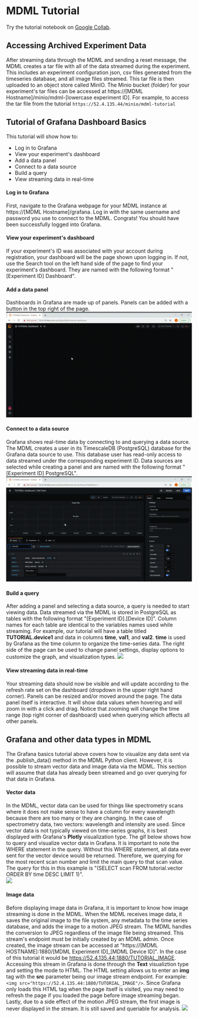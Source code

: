 # MDML Tutorial
Try the tutorial notebook on [Google Collab](https://colab.research.google.com/github/anl-mdml/examples/blob/main/intro.ipynb).

## Accessing Archived Experiment Data
After streaming data through the MDML and sending a reset message, the MDML creates a tar file with all of the data streamed during the experiment. This includes an experiment configuration json, csv files generated from the timeseries database, and all image files streamed. This tar file is then uploaded to an object store called MinIO. The Minio bucket (folder) for your experiment's tar files can be accessed at https://[MDML Hostname]/minio/mdml-[lowercase experiment ID]. For example, to access the tar file from the tutorial `https://52.4.135.44/minio/mdml-tutorial`

## Tutorial of Grafana Dashboard Basics

This tutorial will show how to:
* Log in to Grafana
* View your experiment's dashboard
* Add a data panel
* Connect to a data source
* Build a query
* View streaming data in real-time

#### Log in to Grafana
First, navigate to the Grafana webpage for your MDML instance at https://[MDML Hostname]/grafana. Log in with the same username and password you use to connect to the MDML. Congrats! You should have been successfully logged into Grafana.

#### View your experiment's dashboard
If your experiment's ID was associated with your account during registration, your dashboard will be the page shown upon logging in. If not, use the Search tool on the left hand side of the page to find your experiment's dashboard. They are named with the following format "[Experiment ID] Dashboard".

#### Add a data panel
Dashboards in Grafana are made up of panels. Panels can be added with a button in the top right of the page.
![](gifs/grafana_add_panel.gif)

#### Connect to a data source
Grafana shows real-time data by connecting to and querying a data source. The MDML creates a user in its TimescaleDB (PostgreSQL) database for the Grafana data source to use. This database user has read-only access to data streamed under the corresponding experiment ID. Data sources are selected while creating a panel and are named with the following format "[Experiment ID] PostgreSQL".
![](gifs/grafana_data_source.gif)

#### Build a query
After adding a panel and selecting a data source, a query is needed to start viewing data. Data streamed via the MDML is stored in PostgreSQL as tables with the following format "[Experiment ID].[Device ID]". Column names for each table are identical to the variables names used while streaming. For example, our tutorial will have a table titled __TUTORIAL.device1__ and data in columns __time__, __val1__, and __val2__. __time__ is used by Grafana as the time column to organize the time-series data. The right side of the page can be used to change panel settings, display options to customize the graph, and visualization types.
![](gifs/grafana_query.gif)

#### View streaming data in real-time
Your streaming data should now be visible and will update according to the refresh rate set on the dashboard (dropdown in the upper right hand corner). Panels can be resized and/or moved around the page. The data panel itself is interactive. It will show data values when hovering and will zoom in with a click and drag. Notice that zooming will change the time range (top right corner of dashboard) used when querying which affects all other panels.

## Grafana and other data types in MDML
The Grafana basics tutorial above covers how to visualize any data sent via the .publish_data() method in the MDML Python client. However, it is possible to stream vector data and image data via the MDML. This section will assume that data has already been streamed and go over querying for that data in Grafana.

#### Vector data
In the MDML, vector data can be used for things like spectrometry scans where it does not make sense to have a column for every wavelength because there are too many or they are changing. In the case of spectrometry data, two vectors: wavelength and intensity are used. Since vector data is not typically viewed on time-series graphs, it is best displayed with Grafana's __Plotly__ visualization type. The gif below shows how to query and visualize vector data in Grafana. It is important to note the WHERE statement in the query. Without this WHERE statement, all data ever sent for the vector device would be returned. Therefore, we querying for the most recent scan number and limit the main query to that scan value. The query for this in this example is "(SELECT scan FROM tutorial.vector ORDER BY time DESC LIMIT 1)".    
![](gifs/grafana_vector.gif)

#### Image data
Before displaying image data in Grafana, it is important to know how image streaming is done in the MDML. When the MDML receives image data, it saves the original image to the file system, any metadata to the time series database, and adds the image to a motion JPEG stream. The MDML handles the conversion to JPEG regardless of the image file being streamed. This stream's endpoint must be initially created by an MDML admin. Once created, the image stream can be accessed at "https://[MDML HOSTNAME]:1880/[MDML Experiment ID]_[MDML Device ID]". In the case of this tutorial it would be https://52.4.135.44:1880/TUTORIAL_IMAGE. Accessing this stream in Grafana is done through the __Text__ visualiztion type and setting the mode to HTML. The HTML setting allows us to enter an __img__ tag with the __src__ parameter being our image stream endpoint. For example: `<img src="https://52.4.135.44:1880/TUTORIAL_IMAGE"/>`. Since Grafana only loads this HTML tag when the page itself is visited, you may need to refresh the page if you loaded the page before image streaming began. Lastly, due to a side effect of the motion JPEG stream, the first image is never displayed in the stream. It is still saved and queriable for analysis. 
![](gifs/grafana_image.gif)